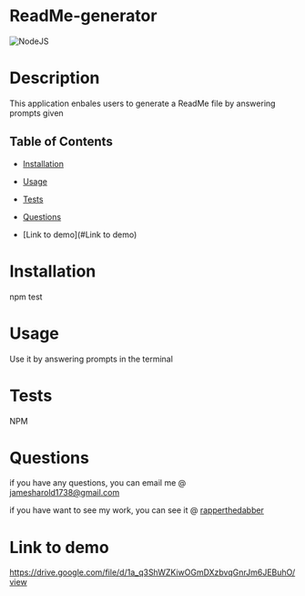 
# ReadMe-generator 
![NodeJS](https://user-images.githubusercontent.com/116526260/216509437-b1b6d2f3-9e5e-448b-96e5-a33d63da6c77.png)


  # Description 

  This application enbales users to generate a ReadMe file by answering prompts given

  ## Table of Contents 
  
  * [Installation](#installation)
  
  * [Usage](#usage)
  
  * [Tests](#tests)
  
  * [Questions](#questions)
  * [Link to demo](#Link to demo)

  # Installation
  npm test
  
  # Usage

  Use it by answering prompts in the terminal 

  # Tests

 NPM

  # Questions 

  if you have any questions, you can email me @ jamesharold1738@gmail.com

  if you have want to see my work, you can see it @  [rapperthedabber](https://github.com/rapperthedabber/)
  
  # Link to demo
  https://drive.google.com/file/d/1a_q3ShWZKiwOGmDXzbvqGnrJm6JEBuhO/view
  
